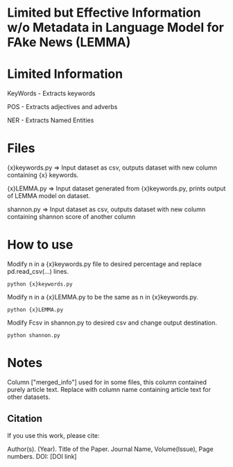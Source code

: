# **L**imited but **E**ffective Information w/o **M**etadata in Language **M**odel for F**A**ke News (LEMMA)


# Limited Information 
KeyWords - Extracts keywords

POS     - Extracts adjectives and adverbs

NER     - Extracts Named Entities



# Files

{x}keywords.py => Input dataset as csv, outputs dataset with new column containing {x} keywords.

{x}LEMMA.py    => Input dataset generated from {x}keywords.py, prints output of LEMMA model on dataset.

shannon.py => Input dataset as csv, outputs dataset with new column containing shannon score of another column

# How to use

Modify n in a {x}keywords.py file to desired percentage and replace pd.read_csv(...) lines. 

```python {x}keywords.py```

Modify n in a {x}LEMMA.py to be the same as n in {x}keywords.py.

```python {x}LEMMA.py```

Modify Fcsv in shannon.py to desired csv and change output destination.

```python shannon.py```

# Notes
Column ["merged_info"] used for in some files, this column contained purely article text. Replace with column name containing article text for other datasets.

## Citation

If you use this work, please cite:

Author(s). (Year). Title of the Paper. Journal Name, Volume(Issue), Page numbers. DOI: [DOI link]
